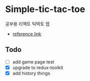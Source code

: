# Simple-tic-tac-toe

공부용 리액트 틱택토 앱

- [reference link](https://react.dev/learn/tutorial-tic-tac-toe)

## Todo

- [ ] add game page test
- [x] upgrade to redux-toolkit
- [x] add history things
